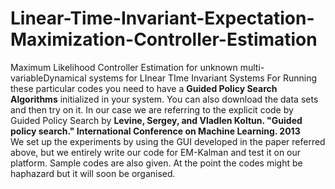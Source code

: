 # Linear-Time-Invariant-Expectation-Maximization-Controller-Estimation
Maximum Likelihood Controller Estimation for unknown multi-variableDynamical systems for LInear TIme Invariant Systems
For Running these particular codes you need to have a **Guided Policy Search Algorithms** initialized in your system. You can also download the data sets and then try on it. In our case we are referring to the explicit code by Guided Policy Search by **Levine, Sergey, and Vladlen Koltun. "Guided policy search." International Conference on Machine Learning. 2013**  
We set up the experiments by using the GUI developed in the paper referred above, but we entirely write our code for EM-Kalman and test it on our platform. Sample codes are also given. At the point the codes might be haphazard but it will soon be organised. 

